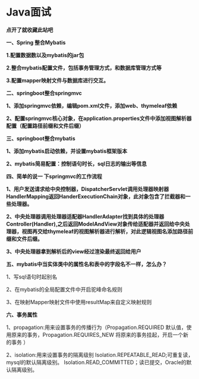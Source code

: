   # Java面试 #

**点开了就收藏此站吧**

**一、Spring 整合Mybatis**

**1.配置数据数以及mybatis的jar包**

**2.整合mybatis配置文件，包括事务管理方式，和数据库管理方式等**

**3.配置mapper映射文件与数据库进行交互。**

**二、springboot整合springmvc**

**1、添加springmvc依赖，编辑pom.xml文件，添加web、thymeleaf依赖**

**2、配置springmvc核心对象，在application.properties文件中添加视图解析器配置（配置路径前缀和文件后缀）**

**三、springboot整合mybatis**

**1、添加mybatis启动依赖，并设置mybatis框架版本**

**2、mybatis简易配置：控制语句时长，sql日志的输出等信息**

**四、简单的说一 下springmvc的工作流程**

**1、用户发送请求给中央控制器，DispatcherServlet调用处理器映射器HandlerMapping返回HanderExecutionChain对象，此对象包含了拦截器和一些处理器。**

**2、中央处理器调用处理器适配器HandlerAdapter找到具体的处理器Controller(Handler),之后返回ModelAndView对象传给适配器并返回给中央处理器，视图再交给thymeleaf的视图解析器进行解析，对此逻辑视图名添加路径前缀和文件后缀。**

**3、中央处理器拿到解析后的view经过渲染最终返回给用户**

**五、mybatis中当实体类中的属性名和表中的字段名不一样，怎么办？**

1、写sql语句时起别名

2、在mybatis的全局配置文件中开启驼峰命名规则

3、在映射Mapper映射文件中使用resultMap来自定义映射规则

**六、事务属性**

1、propagation:用来设置事务的传播行为（Propagation.REQUIRED 默认值，使用原来的事务，Propagation.REQUIRES_NEW 将原来的事务挂起，开启一个新的事务 ）

2、isolation:用来设置事务的隔离级别 
Isolation.REPEATABLE_READ;可重复读，mysql的默认隔离级别。
Isolation.READ_COMMITTED；读已提交，Oracle的默认隔离级别。
























     

